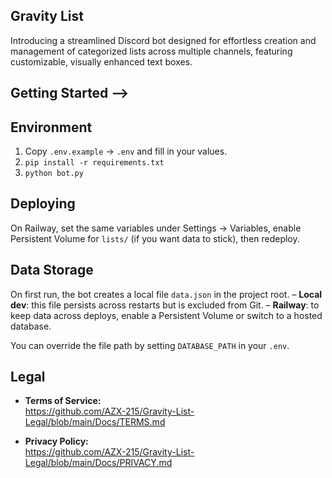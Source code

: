 ## Gravity List

Introducing a streamlined Discord bot designed for effortless creation and management of categorized lists across multiple channels, featuring customizable, visually enhanced text boxes.

## Getting Started -->

## Environment

1. Copy `.env.example` → `.env` and fill in your values.
2. `pip install -r requirements.txt`
3. `python bot.py`

## Deploying

On Railway, set the same variables under Settings → Variables, enable Persistent Volume for `lists/` (if you want data to stick), then redeploy.

## Data Storage

On first run, the bot creates a local file `data.json` in the project root.
– **Local dev**: this file persists across restarts but is excluded from Git.
– **Railway**: to keep data across deploys, enable a Persistent Volume or switch to a hosted database.

You can override the file path by setting `DATABASE_PATH` in your `.env`.

## Legal

- **Terms of Service:**  
  https://github.com/AZX-215/Gravity-List-Legal/blob/main/Docs/TERMS.md

- **Privacy Policy:**  
  https://github.com/AZX-215/Gravity-List-Legal/blob/main/Docs/PRIVACY.md 
